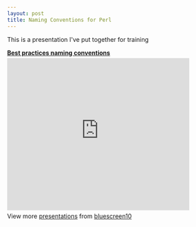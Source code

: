 ```yaml
---
layout: post
title: Naming Conventions for Perl
---
```


This is a presentation I've put together for training

<div style="width:425px" id="__ss_8497119"> <strong style="display:block;margin:12px 0 4px"><a href="http://www.slideshare.net/bluescreen10/best-practices-naming-conventions" title="Best practices naming conventions" target="_blank">Best practices naming conventions</a></strong> <iframe src="http://www.slideshare.net/slideshow/embed_code/8497119" width="425" height="355" frameborder="0" marginwidth="0" marginheight="0" scrolling="no"></iframe> <div style="padding:5px 0 12px"> View more <a href="http://www.slideshare.net/" target="_blank">presentations</a> from <a href="http://www.slideshare.net/bluescreen10" target="_blank">bluescreen10</a> </div> </div>